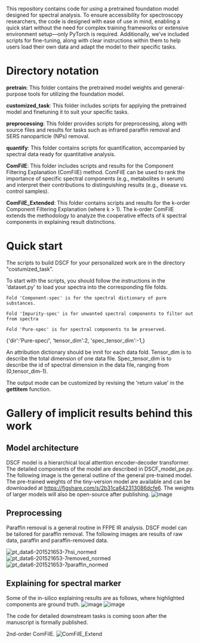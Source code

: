 This repository contains code for using a pretrained foundation model designed for spectral analysis. To ensure accessibility for spectroscopy researchers, the code is designed with ease of use in mind, enabling a quick start without the need for complex training frameworks or extensive environment setup—only PyTorch is required. Additionally, we’ve included scripts for fine-tuning, along with clear instructions within them to help users load their own data and adapt the model to their specific tasks.

# Directory notation
**pretrain**: This folder contains the pretrained model weights and general-purpose tools for utilizing the foundation model.

**customized_task**: This folder includes scripts for applying the pretrained model and finetuning it to suit your specific tasks.

**preprocessing**: This folder provides scripts for preprocessing, along with source files and results for tasks such as infrared paraffin removal and SERS nanoparticle (NPs) removal.

**quantify**: This folder contains scripts for quantification, accompanied by spectral data ready for quantitative analysis.

**ComFilE**: This folder includes scripts and results for the Component Filtering Explanation (ComFilE) method. ComFilE can be used to rank the importance of specific spectral components (e.g., metabolites in serum) and interpret their contributions to distinguishing results (e.g., disease vs. control samples).

**ComFilE_Extended**: This folder contains scripts and results for the k-order Component Filtering Explanation (where k > 1). The k-order ComFilE extends the methodology to analyze the cooperative effects of k spectral components in explaining result distinctions.

# Quick start
The scripts to build DSCF for your personalized work are in the directory "costumized_task". 

To start with the scripts, you should follow the instructions in the 'dataset.py' to load your spectra into the corresponding file folds. 

    Fold 'Component-spec' is for the spectral dictionary of pure substances.
    
    Fold 'Impurity-spec' is for unwanted spectral components to filter out from spectra
    
    Fold 'Pure-spec' is for spectral components to be preserved. 
    
{'dir':'Pure-spec/',
       'tensor_dim':2,
       'spec_tensor_dim':-1,}
       
An attribution dictionary should be innit for each data fold. Tensor_dim is to describe the total dimension of one data file. Spec_tensor_dim is to describe the id of spectral dimension in the data file, ranging from (0,tensor_dim-1).

The output mode can be customized by revising the 'return value' in the __gettitem__ function. 

# Gallery of implicit results behind this work
## Model architecture

DSCF model is a hierarchical local attention encoder-decoder transformer. The detailed components of the model are described in DSCF_model_pe.py.
The following image is the general outline of the general pre-trained model.
The pre-trained weights of the tiny-version model are available and can be downloaded at https://figshare.com/s/2b31ca642313086dcfe6. The weights of larger models will also be open-source after publishing.
![image](https://github.com/user-attachments/assets/56879799-315c-4138-8e49-f273dd2dbd28)


## Preprocessing

Paraffin removal is a general routine in FFPE IR analysis. DSCF model can be tailored for paraffin removal. The following images are results of raw data, paraffin and paraffin-removed data.

![pt_data6-201521653-7hsi_normed](https://github.com/user-attachments/assets/2916b6f5-a878-4fa6-a882-488c586c9812)
![pt_data6-201521653-7removed_normed](https://github.com/user-attachments/assets/83a587d8-ffe6-4161-a3b2-97739ffad1c0)
![pt_data6-201521653-7paraffin_normed](https://github.com/user-attachments/assets/6b2a23ba-3fe7-401c-8976-edb3a0ef8824)


## Explaining for spectral marker

Some of the in-silico explaining results are as follows, where highlighted components are ground truth.
![image](https://github.com/user-attachments/assets/7a398f74-1eed-49bc-80b4-c50d566ada8d)
![image](https://github.com/user-attachments/assets/78093c24-b4c8-4275-b423-b6cea85dacee)

The code for detailed downstream tasks is coming soon after the manuscript is formally published.

2nd-order ComFilE. 
![ComFilE_Extend](https://github.com/user-attachments/assets/549408f2-4294-43ab-8f0c-70fe98e3b76c)

